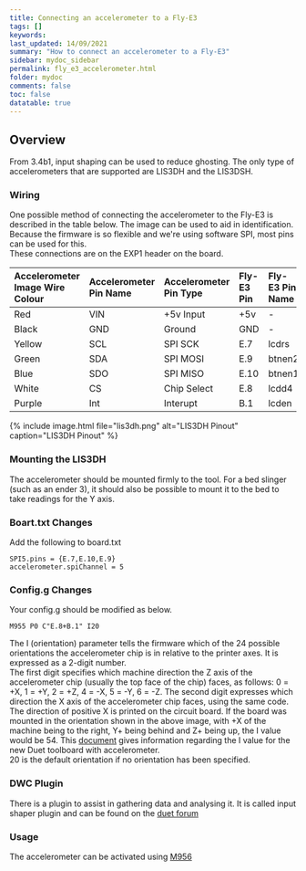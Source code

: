 ```yaml
---
title: Connecting an accelerometer to a Fly-E3
tags: []
keywords: 
last_updated: 14/09/2021
summary: "How to connect an accelerometer to a Fly-E3"
sidebar: mydoc_sidebar
permalink: fly_e3_accelerometer.html
folder: mydoc
comments: false
toc: false
datatable: true
---
```


## Overview

From 3.4b1, input shaping can be used to reduce ghosting. The only type of accelerometers that are supported are LIS3DH and the LIS3DSH.  

### Wiring

One possible method of connecting the accelerometer to the Fly-E3 is described in the table below. The image can be used to aid in identification.  
Because the firmware is so flexible and we're using software SPI, most pins can be used for this.  
These connections are on the EXP1 header on the board.  

<div class="datatable-begin"></div>

|Accelerometer Image Wire Colour|Accelerometer Pin Name|Accelerometer Pin Type|Fly-E3 Pin|Fly-E3 Pin Name|
|:---|:---|:---|:---|:----|
|Red|VIN| +5v Input| +5v| -|
|Black|GND|Ground|GND|-|
|Yellow|SCL|SPI SCK|E.7|lcdrs|
|Green|SDA|SPI MOSI|E.9|btnen2|
|Blue|SDO|SPI MISO|E.10|btnen1|
|White|CS|Chip Select|E.8|lcdd4|
|Purple|Int|Interupt|B.1|lcden|

<div class="datatable-end"></div>

{% include image.html file="lis3dh.png" alt="LIS3DH Pinout" caption="LIS3DH Pinout" %}

### Mounting the LIS3DH

The accelerometer should be mounted firmly to the tool. For a bed slinger (such as an ender 3), it should also be possible to mount it to the bed to take readings for the Y axis.  

### Boart.txt Changes

Add the following to board.txt
```
SPI5.pins = {E.7,E.10,E.9}
accelerometer.spiChannel = 5
```

### Config.g Changes

Your config.g should be modified as below.
```
M955 P0 C"E.8+B.1" I20
```  
The I (orientation) parameter tells the firmware which of the 24 possible orientations the accelerometer chip is in relative to the printer axes. It is expressed as a 2-digit number.  
The first digit specifies which machine direction the Z axis of the accelerometer chip (usually the top face of the chip) faces, as follows: 0 = +X, 1 = +Y, 2 = +Z, 4 = -X, 5 = -Y, 6 = -Z. The second digit expresses which direction the X axis of the accelerometer chip faces, using the same code. The direction of positive X is printed on the circuit board. If the board was mounted in the orientation shown in the above image, with +X of the machine being to the right, Y+ being behind and Z+ being up, the I value would be 54. This [document](https://www.dropbox.com/s/hu2w5mk57l4zqpg/Accelerometer%20Orientation.pdf?dl=0) gives information regarding the I value for the new Duet toolboard with accelerometer.  
20 is the default orientation if no orientation has been specified.

### DWC Plugin

There is a plugin to assist in gathering data and analysing it.
It is called input shaper plugin and can be found on the [duet forum](https://github.com/mfs12/DuetWebControl/releases)

### Usage

The accelerometer can be activated using [M956](https://docs.duet3d.com/en/User_manual/Reference/Gcodes#m956-collect-accelerometer-data-and-write-to-file)